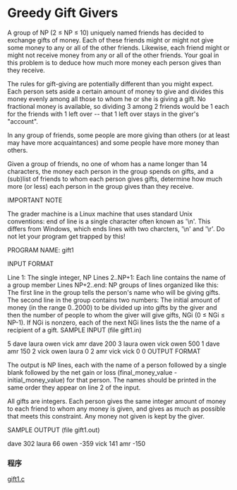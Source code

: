 Greedy Gift Givers
===============
A group of NP (2 ≤ NP ≤ 10) uniquely named friends has decided to exchange gifts of money. Each of these friends might or might not give some money to any or all of the other friends. Likewise, each friend might or might not receive money from any or all of the other friends. Your goal in this problem is to deduce how much more money each person gives than they receive.

The rules for gift-giving are potentially different than you might expect. Each person sets aside a certain amount of money to give and divides this money evenly among all those to whom he or she is giving a gift. No fractional money is available, so dividing 3 among 2 friends would be 1 each for the friends with 1 left over -- that 1 left over stays in the giver's "account".

In any group of friends, some people are more giving than others (or at least may have more acquaintances) and some people have more money than others.

Given a group of friends, no one of whom has a name longer than 14 characters, the money each person in the group spends on gifts, and a (sub)list of friends to whom each person gives gifts, determine how much more (or less) each person in the group gives than they receive.

IMPORTANT NOTE

The grader machine is a Linux machine that uses standard Unix conventions: end of line is a single character often known as '\n'. This differs from Windows, which ends lines with two charcters, '\n' and '\r'. Do not let your program get trapped by this!

PROGRAM NAME: gift1

INPUT FORMAT

Line 1:	 The single integer, NP
Lines 2..NP+1:	 Each line contains the name of a group member
Lines NP+2..end:	NP groups of lines organized like this:
The first line in the group tells the person's name who will be giving gifts.
The second line in the group contains two numbers: The initial amount of money (in the range 0..2000) to be divided up into gifts by the giver and then the number of people to whom the giver will give gifts, NGi (0 ≤ NGi ≤ NP-1).
If NGi is nonzero, each of the next NGi lines lists the the name of a recipient of a gift.
SAMPLE INPUT (file gift1.in)

5
dave
laura
owen
vick
amr
dave
200 3
laura
owen
vick
owen
500 1
dave
amr
150 2
vick
owen
laura
0 2
amr
vick
vick
0 0
OUTPUT FORMAT

The output is NP lines, each with the name of a person followed by a single blank followed by the net gain or loss (final_money_value - initial_money_value) for that person. The names should be printed in the same order they appear on line 2 of the input.

All gifts are integers. Each person gives the same integer amount of money to each friend to whom any money is given, and gives as much as possible that meets this constraint. Any money not given is kept by the giver.

SAMPLE OUTPUT (file gift1.out)

dave 302
laura 66
owen -359
vick 141
amr -150


### 程序 

[gift1.c](gift1.c)

